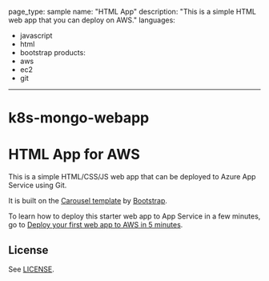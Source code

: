 page_type: sample
name: "HTML App"
description: "This is a simple HTML web app that you can deploy on AWS."
languages:
- javascript
- html
- bootstrap
products:
- aws
- ec2
- git
---

# k8s-mongo-webapp

# HTML App for AWS

This is a simple HTML/CSS/JS web app that can be deployed to Azure App Service using Git. 

It is built on the [Carousel template](http://getbootstrap.com/examples/carousel) by [Bootstrap](http://getbootstrap.com).

To learn how to deploy this starter web app to App Service in a few minutes, go to [Deploy your first web app to AWS in 5 minutes](https://aws.amazon.com/getting-started/hands-on/host-static-website/).

## License

See [LICENSE](LICENSE).
